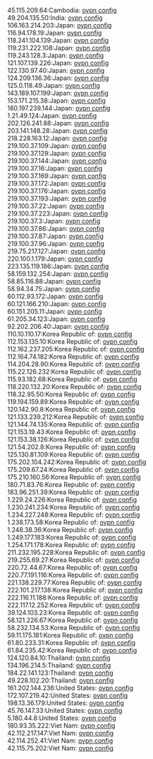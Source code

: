 45.115.209.64:Cambodia: [ovpn config](vpn/45_115_209_64.ovpn)  
49.204.135.50:India: [ovpn config](vpn/49_204_135_50.ovpn)  
106.163.214.203:Japan: [ovpn config](vpn/106_163_214_203.ovpn)  
116.94.178.19:Japan: [ovpn config](vpn/116_94_178_19.ovpn)  
118.241.104.139:Japan: [ovpn config](vpn/118_241_104_139.ovpn)  
119.231.222.108:Japan: [ovpn config](vpn/119_231_222_108.ovpn)  
119.243.128.3:Japan: [ovpn config](vpn/119_243_128_3.ovpn)  
121.107.139.226:Japan: [ovpn config](vpn/121_107_139_226.ovpn)  
122.130.97.40:Japan: [ovpn config](vpn/122_130_97_40.ovpn)  
124.209.136.36:Japan: [ovpn config](vpn/124_209_136_36.ovpn)  
125.0.118.49:Japan: [ovpn config](vpn/125_0_118_49.ovpn)  
143.189.107.199:Japan: [ovpn config](vpn/143_189_107_199.ovpn)  
153.171.215.38:Japan: [ovpn config](vpn/153_171_215_38.ovpn)  
180.197.239.144:Japan: [ovpn config](vpn/180_197_239_144.ovpn)  
1.21.49.124:Japan: [ovpn config](vpn/1_21_49_124.ovpn)  
202.126.241.88:Japan: [ovpn config](vpn/202_126_241_88.ovpn)  
203.141.148.28:Japan: [ovpn config](vpn/203_141_148_28.ovpn)  
218.228.163.12:Japan: [ovpn config](vpn/218_228_163_12.ovpn)  
219.100.37.109:Japan: [ovpn config](vpn/219_100_37_109.ovpn)  
219.100.37.129:Japan: [ovpn config](vpn/219_100_37_129.ovpn)  
219.100.37.144:Japan: [ovpn config](vpn/219_100_37_144.ovpn)  
219.100.37.16:Japan: [ovpn config](vpn/219_100_37_16.ovpn)  
219.100.37.169:Japan: [ovpn config](vpn/219_100_37_169.ovpn)  
219.100.37.172:Japan: [ovpn config](vpn/219_100_37_172.ovpn)  
219.100.37.176:Japan: [ovpn config](vpn/219_100_37_176.ovpn)  
219.100.37.193:Japan: [ovpn config](vpn/219_100_37_193.ovpn)  
219.100.37.22:Japan: [ovpn config](vpn/219_100_37_22.ovpn)  
219.100.37.223:Japan: [ovpn config](vpn/219_100_37_223.ovpn)  
219.100.37.3:Japan: [ovpn config](vpn/219_100_37_3.ovpn)  
219.100.37.86:Japan: [ovpn config](vpn/219_100_37_86.ovpn)  
219.100.37.87:Japan: [ovpn config](vpn/219_100_37_87.ovpn)  
219.100.37.96:Japan: [ovpn config](vpn/219_100_37_96.ovpn)  
219.75.217.127:Japan: [ovpn config](vpn/219_75_217_127.ovpn)  
220.100.1.179:Japan: [ovpn config](vpn/220_100_1_179.ovpn)  
223.135.119.186:Japan: [ovpn config](vpn/223_135_119_186.ovpn)  
58.159.132.254:Japan: [ovpn config](vpn/58_159_132_254.ovpn)  
58.85.116.88:Japan: [ovpn config](vpn/58_85_116_88.ovpn)  
58.94.34.75:Japan: [ovpn config](vpn/58_94_34_75.ovpn)  
60.112.93.172:Japan: [ovpn config](vpn/60_112_93_172.ovpn)  
60.121.166.210:Japan: [ovpn config](vpn/60_121_166_210.ovpn)  
60.151.205.11:Japan: [ovpn config](vpn/60_151_205_11.ovpn)  
61.205.34.123:Japan: [ovpn config](vpn/61_205_34_123.ovpn)  
92.202.206.40:Japan: [ovpn config](vpn/92_202_206_40.ovpn)  
110.10.110.17:Korea Republic of: [ovpn config](vpn/110_10_110_17.ovpn)  
112.153.135.10:Korea Republic of: [ovpn config](vpn/112_153_135_10.ovpn)  
112.162.237.205:Korea Republic of: [ovpn config](vpn/112_162_237_205.ovpn)  
112.164.74.182:Korea Republic of: [ovpn config](vpn/112_164_74_182.ovpn)  
114.204.28.90:Korea Republic of: [ovpn config](vpn/114_204_28_90.ovpn)  
115.22.126.232:Korea Republic of: [ovpn config](vpn/115_22_126_232.ovpn)  
115.93.182.68:Korea Republic of: [ovpn config](vpn/115_93_182_68.ovpn)  
118.220.132.20:Korea Republic of: [ovpn config](vpn/118_220_132_20.ovpn)  
118.32.95.50:Korea Republic of: [ovpn config](vpn/118_32_95_50.ovpn)  
119.194.159.89:Korea Republic of: [ovpn config](vpn/119_194_159_89.ovpn)  
120.142.90.8:Korea Republic of: [ovpn config](vpn/120_142_90_8.ovpn)  
121.133.239.212:Korea Republic of: [ovpn config](vpn/121_133_239_212.ovpn)  
121.144.74.135:Korea Republic of: [ovpn config](vpn/121_144_74_135.ovpn)  
121.153.19.43:Korea Republic of: [ovpn config](vpn/121_153_19_43.ovpn)  
121.153.38.126:Korea Republic of: [ovpn config](vpn/121_153_38_126.ovpn)  
121.54.202.8:Korea Republic of: [ovpn config](vpn/121_54_202_8.ovpn)  
125.130.81.109:Korea Republic of: [ovpn config](vpn/125_130_81_109.ovpn)  
175.202.104.242:Korea Republic of: [ovpn config](vpn/175_202_104_242.ovpn)  
175.209.67.24:Korea Republic of: [ovpn config](vpn/175_209_67_24.ovpn)  
175.210.160.56:Korea Republic of: [ovpn config](vpn/175_210_160_56.ovpn)  
180.71.83.76:Korea Republic of: [ovpn config](vpn/180_71_83_76.ovpn)  
183.96.251.39:Korea Republic of: [ovpn config](vpn/183_96_251_39.ovpn)  
1.229.24.226:Korea Republic of: [ovpn config](vpn/1_229_24_226.ovpn)  
1.230.241.234:Korea Republic of: [ovpn config](vpn/1_230_241_234.ovpn)  
1.234.227.248:Korea Republic of: [ovpn config](vpn/1_234_227_248.ovpn)  
1.238.173.58:Korea Republic of: [ovpn config](vpn/1_238_173_58.ovpn)  
1.248.38.36:Korea Republic of: [ovpn config](vpn/1_248_38_36.ovpn)  
1.249.177.183:Korea Republic of: [ovpn config](vpn/1_249_177_183.ovpn)  
1.254.171.178:Korea Republic of: [ovpn config](vpn/1_254_171_178.ovpn)  
211.232.195.228:Korea Republic of: [ovpn config](vpn/211_232_195_228.ovpn)  
219.255.69.27:Korea Republic of: [ovpn config](vpn/219_255_69_27.ovpn)  
220.72.44.67:Korea Republic of: [ovpn config](vpn/220_72_44_67.ovpn)  
220.77.191.116:Korea Republic of: [ovpn config](vpn/220_77_191_116.ovpn)  
221.138.229.77:Korea Republic of: [ovpn config](vpn/221_138_229_77.ovpn)  
222.101.217.138:Korea Republic of: [ovpn config](vpn/222_101_217_138.ovpn)  
222.116.11.188:Korea Republic of: [ovpn config](vpn/222_116_11_188.ovpn)  
222.117.12.252:Korea Republic of: [ovpn config](vpn/222_117_12_252.ovpn)  
39.124.103.23:Korea Republic of: [ovpn config](vpn/39_124_103_23.ovpn)  
58.121.226.67:Korea Republic of: [ovpn config](vpn/58_121_226_67.ovpn)  
58.232.134.53:Korea Republic of: [ovpn config](vpn/58_232_134_53.ovpn)  
59.11.175.181:Korea Republic of: [ovpn config](vpn/59_11_175_181.ovpn)  
61.80.233.31:Korea Republic of: [ovpn config](vpn/61_80_233_31.ovpn)  
61.84.235.42:Korea Republic of: [ovpn config](vpn/61_84_235_42.ovpn)  
124.120.84.10:Thailand: [ovpn config](vpn/124_120_84_10.ovpn)  
134.196.214.5:Thailand: [ovpn config](vpn/134_196_214_5.ovpn)  
184.22.141.123:Thailand: [ovpn config](vpn/184_22_141_123.ovpn)  
49.228.102.20:Thailand: [ovpn config](vpn/49_228_102_20.ovpn)  
161.202.144.236:United States: [ovpn config](vpn/161_202_144_236.ovpn)  
172.107.219.42:United States: [ovpn config](vpn/172_107_219_42.ovpn)  
198.13.36.179:United States: [ovpn config](vpn/198_13_36_179.ovpn)  
45.76.147.33:United States: [ovpn config](vpn/45_76_147_33.ovpn)  
5.180.44.8:United States: [ovpn config](vpn/5_180_44_8.ovpn)  
180.93.35.222:Viet Nam: [ovpn config](vpn/180_93_35_222.ovpn)  
42.112.217.147:Viet Nam: [ovpn config](vpn/42_112_217_147.ovpn)  
42.114.252.41:Viet Nam: [ovpn config](vpn/42_114_252_41.ovpn)  
42.115.75.202:Viet Nam: [ovpn config](vpn/42_115_75_202.ovpn)  
